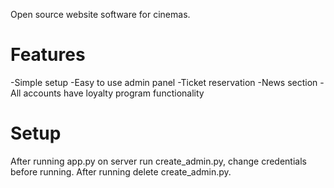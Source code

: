 Open source website software for cinemas.

# Features
-Simple setup
-Easy to use admin panel
-Ticket reservation
-News section
-All accounts have loyalty program functionality

# Setup
After running app.py on server run create_admin.py, change credentials before running. After running delete create_admin.py.

